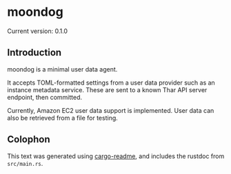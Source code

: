 # moondog

Current version: 0.1.0

## Introduction

moondog is a minimal user data agent.

It accepts TOML-formatted settings from a user data provider such as an instance metadata service.
These are sent to a known Thar API server endpoint, then committed.

Currently, Amazon EC2 user data support is implemented.
User data can also be retrieved from a file for testing.

## Colophon

This text was generated using [cargo-readme](https://crates.io/crates/cargo-readme), and includes the rustdoc from `src/main.rs`.